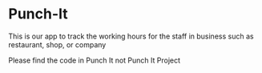 # Punch-It
This is our app to track the working hours for the staff in business such as restaurant, shop, or company

Please find the code in Punch It not Punch It Project

